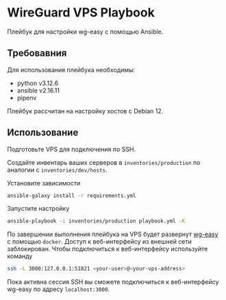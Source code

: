# WireGuard VPS Playbook

Плейбук для настройки wg-easy с помощью Ansible.

## Требовавния

Для использования плейбука необходимы:

- python v3.12.6
- ansible v2.16.11
- pipenv

Плейбук рассчитан на настройку хостов с Debian 12.

## Использование

Подготовьте VPS для подключения по SSH.

Создайте инвентарь ваших серверов в `inventories/production` по аналогии с `inventories/dev/hosts`.

Установите зависимости

```sh
ansible-galaxy install -r requirements.yml
```
Запустите настройку

```sh
ansible-playbook -i inventories/production playbook.yml -K
```

По завершении выполнения плейбука на VPS будет развернут [wg-easy](https://github.com/wg-easy/wg-easy) с помощью `docker`. Доступ к веб-интерфейсу из внешней сети заблокирован. Чтобы подключиться к веб-интерфейсу используйте команду

```sh
ssh -L 3000:127.0.0.1:51821 <your-user>@<your-vps-address>
```

Пока активна сессия SSH вы сможете подключиться к веб-интерфейсу wg-easy по адресу `localhost:3000`. 